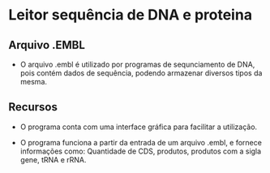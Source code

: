 # Leitor sequência de DNA e proteina

## Arquivo .EMBL

- O arquivo .embl é utilizado por programas de sequnciamento de DNA, pois contém dados de sequência, podendo armazenar diversos tipos da mesma.

## Recursos

- O programa conta com uma interface gráfica para facilitar a utilização.

- O programa funciona a partir da entrada de um  arquivo .embl, e fornece informações como: Quantidade de CDS, produtos, produtos com a sigla gene, tRNA e rRNA.

